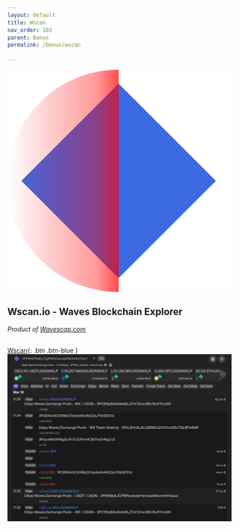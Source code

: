 ```yaml
---
layout: default
title: Wscan
nav_order: 103
parent: Bonus
permalink: /bonus/wscan

---
```


![wscan](/images/wscan-logo.svg)

## Wscan.io - Waves Blockchain Explorer

*Product of [Wavescap.com](https://wavescap.com)*

\
[Wscan](https://wscan.io){: .btn .btn-blue }
\
![wscan](/images/wscan-1.png)
